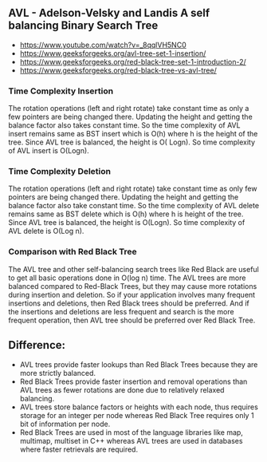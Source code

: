 ## AVL - Adelson-Velsky and Landis A self balancing Binary Search Tree
- https://www.youtube.com/watch?v=_8qqlVH5NC0
- https://www.geeksforgeeks.org/avl-tree-set-1-insertion/
- https://www.geeksforgeeks.org/red-black-tree-set-1-introduction-2/
- https://www.geeksforgeeks.org/red-black-tree-vs-avl-tree/

### Time Complexity Insertion

The rotation operations (left and right rotate) take constant time as only a few pointers are being changed there.
Updating the height and getting the balance factor also takes constant time. So the time complexity of AVL insert
remains same as BST insert which is O(h) where h is the height of the tree. Since AVL tree is balanced, the height is O(
Logn). So time complexity of AVL insert is O(Logn).

### Time Complexity Deletion

The rotation operations (left and right rotate) take constant time as only few pointers are being changed there.
Updating the height and getting the balance factor also take constant time. So the time complexity of AVL delete remains
same as BST delete which is O(h) where h is height of the tree. Since AVL tree is balanced, the height is O(Logn). So
time complexity of AVL delete is O(Log n).

### Comparison with Red Black Tree

The AVL tree and other self-balancing search trees like Red Black are useful to get all basic operations done in O(log
n) time. The AVL trees are more balanced compared to Red-Black Trees, but they may cause more rotations during insertion
and deletion. So if your application involves many frequent insertions and deletions, then Red Black trees should be
preferred. And if the insertions and deletions are less frequent and search is the more frequent operation, then AVL
tree should be preferred over Red Black Tree.

## Difference:
- AVL trees provide faster lookups than Red Black Trees because they are more strictly balanced.
- Red Black Trees provide faster insertion and removal operations than AVL trees as fewer rotations are done due to relatively relaxed balancing.
- AVL trees store balance factors or heights with each node, thus requires storage for an integer per node whereas Red Black Tree requires only 1 bit of information per node.
- Red Black Trees are used in most of the language libraries like map, multimap, multiset in C++ whereas AVL trees are used in databases where faster retrievals are required.
